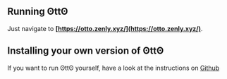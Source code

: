 ## Running ʘttʘ

Just navigate to __[https://otto.zenly.xyz/](https://otto.zenly.xyz/)__.

## Installing your own version of ʘttʘ

If you want to run ʘttʘ yourself, have a look at the instructions on [Github](https://github.com/douglas-gibbons/otto/blob/master/README.md)
